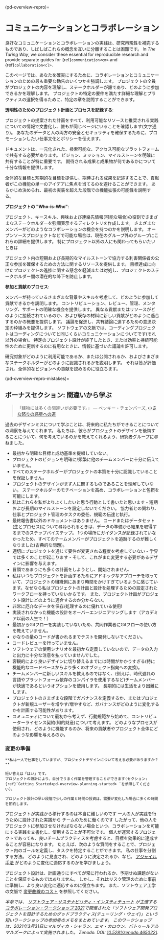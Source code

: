 (pd-overview-repro)=
# コミュニケーションとコラボレーション

良好なコミュニケーションとコラボレーションの実践は、研究再現性を補完するものであり、しばしばこれらの概念を互いに分離することは困難です。 In _The Turing Way_, we consider these essential for reproducible research and provide separate guides for {ref}`communication<cm>` and {ref}`collaboration<cl>`.

このページでは、あなたを確実にするために、コラボレーションとコミュニケーションのための最も重要な勧告のいくつかを強調します。 プロジェクトの全員がプロジェクトの内容を理解し、ステークホルダーが誰であり、どのように参加できるかを理解します。 プロジェクトの特定の要件を満たす詳細な理解とプラクティスの選択を得るために、特定の章を訪問することができます。

**透明性のためのプロジェクト計画とプロセスを記録する**:

プロジェクトの提案された計画をすべて、利用可能なリソースと推奨される実践についての情報で文書化し、誰もが同じページにいることを確認します(文字通り)。 あなたのデータと人の両方の安全とセキュリティを確保するために、プロモーションしたい仕事文化とポリシーを伝えます。

ドキュメントは、一元化された、検索可能な、アクセス可能なプラットフォームで共有する必要があります。 ビジョン、ミッション、マイルストーンを明確に共有することが特に重要です。 期待される成果と成果物が何であるかについて十分な情報を提供します。

全体的な目標と短期的な目標を提供し、期待される成果を記述することで、貢献者がこの機能の単一のアイデアに焦点を当てるのを避けることができます。 あらかじめ決められ、最初の実装を超えた段階での機能拡張の可能性を説明する。

**プロジェクトの "Who-is-Who"**:

プロジェクト、キースキル、興味および連絡先情報(可能な場合)の役割でさまざまなステークホルダーを強調表示するディレクトリを作成します。 さまざまなメンバーがどのようなコラボレーションの機会を持つのかを説明します。 オープンソースプロジェクトなどで可能な場合は、現在のグループ外のグループにこれらの詳細を提供します。 特にプロジェクト以外の人にも関わってもらいたいときは

プロジェクト内の短期および長期的なマイルストーンで協力する利害関係者の公正な参加を確保するための方法に関するリソースを提供します。 目標達成に向けたプロジェクトの進捗に関する懸念を軽減または対処し、プロジェクトのステークホルダー間の潜在的な降下を防止します。

**参加と貢献のプロセス**:

メンバーが持っているさまざまな背景やスキルを考慮して、どのように参加して貢献できるかを説明します。 コントリビューション、レビュー、管理、メンタリング、サポートの明確な機会を提供します。 異なる貢献またはリソースがどのように接続されているのか、および既存の材料に新しい貢献がどのように適合するのかの概要を提供します。 議論を促進し、共有結論に達するための意思決定の枠組みを提供します。 ソフトウェアの文脈では、コーディングプロジェクトはコーディングについてと同じくらいコミュニケーションについてです(それ以外の場合)。 特定のプロジェクト設計が終了したとき、または効率と持続可能性のために更新するのに有用なときに、情報に基づいた議論を許可します。

研究対象がどのように利用可能であるか、または公開されるか、およびさまざまなステークホルダーがどのように認識されるかを説明します。 それは皆が評価され、全体的なビジョンへの貢献を認めるのに役立ちます。


<!--
(pd-overview-repro-turingway)=
## _The Turing Way_ Chapter for Communication and Collaboration

We recommend reading the following chapters to understand effective communication and collaboration for project design.

### Basic Requirements
- {ref}`<>`
- {ref}`<>`
- {ref}`<>`

### Advanced Requirements
- {ref}`<>`
- {ref}`<>`
-->

(pd-overview-repro-mistakes)=
## ボーナスセクション: 間違いから学ぶ

> 「建物には多くの間違いが必要です。」 ― ベッキー・チェンバーズ, [小さな怒りの惑星への道](https://www.goodreads.com/work/quotes/42270825)

過去のデザインミスについて学ぶことは、将来的に私たちができることについての洞察を与えてくれます。 私たちは、彼らがプロジェクトのデザインを後悔することについて、何を考えているのかを教えてくれるよう、研究者グループに尋ねました。

- 最初から明確な目標と成功基準を提唱していない。
- プロジェクトのビジョンを明確に/頻繁に他のチームメンバーに十分に伝えていません。
- すべてのステークホルダーがプロジェクトの本質を十分に認識していることを保証しません。
- プロジェクトのデザインがまず人に関するものであることを理解していない。 ステークホルダーのモチベーションを高め、コラボレーションと包摂を可能にします。
- 私はこれらを私がよりよくしたいと思う行動として書いたと思います - 短期および長期のマイルストーンを設定しないでください。 協力者との関わり、仕事とプロジェクト管理のタスクの委任、規範の伝達と執行。
- 最終報告書以外のドキュメントはありません。 コードまたはデータセット(生とプロセス)について尋ねられるときは、データの準備から結果を取得するまでのステップバイステップ。 1つの場所にガイダンスが記録されていなかったため、すべてのチームメンバーがプロジェクトを追跡するのが難しくなりました(古典的な問題)。
- 適切にプロジェクトを通じて要件が変更される程度を考慮していない - 学界では多くのことが起こります - そして、これがまた変更する必要があるデザインに影響を与えます。
- 冒頭であまりにも多くの計画をしようとし、開始されません.
- 私はいつもプロジェクトを計画するためにアドホックなアプローチを取っていて、プロジェクトの組織側にあまり時間をかけすぎているように感じています。なぜなら私はプロジェクトの計画と設計を処理するための設定されたワークフローを持っていないからです。 また、プロジェクト計画がプロジェクト設計にどのように適合するのか分からない。
- 非常に厄介なデータを保存/処理するのに優れている使用!
- 実装されなかった機能の設計をオーバーエンジニアリングします（アカデミア以前の人生で！）
- 最初からGitフローを実装していないため、共同作業者にGitフローの使い方を教えていません。
- かなりの量のコードが書かれるまでテストを開発しないでください。
- コードレビューを行っていません。
- ソフトウェアの使用シナリオを最初から定義していないので、データの入力と出力に十分な注意を払っていませんでした。
- 客観的により良いデザインに切り替えるまでには時間がかかりすぎる(特に機能的なコードベースからより多くのオブジェクト指向への変換)。
- チームメンバーに新しいスキルを教えるのではなく、(例えば、時代遅れの言語やプラットフォーム依存のコンパイラを使用するなど)チームメンバーが快適であるというオプションを使用します。 長期的には生活をより困難にします。
- プロジェクトのさまざまな段階でガバナンスを定義するか、またはプロジェクトが新規ユーザーを増やす/増やすなど、ガバナンスがどのように変化するかを計画する可能性があります。
- コミュニティについて最初から考えず、行動規範から始めて、コントリビューターライセンス契約(知的財産)について考えます。 どのようなプロセスが使用され、どのように機能するのか、将来の貢献者やプロジェクト全体にどのような影響を与えるのか。

### 変更の準備

```{note}
**私は一人で仕事をしていますが、プロジェクトデザインについて考える必要がありますか？**

短い答えは「はい」です。
プロジェクトの設計により、自分でうまく作業を管理することができます(セクション: {ref}`Getting Started<pd-overview-planning-started> `を参照してください)。

プロジェクト設計の早い段階で少しの作業と時間の投資は、需要が変化した場合に多くの時間を節約します。
```

プロジェクトが実践から移行するのは本当に難しいのです 一人の人が実践を行うために設計された実践から チームのために働くのです したがって、他の人をプロジェクトに参加させなければならない場合といつ、コラボレーションを可能にする実践を文書化し、使用することが不可欠です。 個人が運営するプロジェクトであっても、良いチームプラクティスを考慮すると、目標を効果的に達成することが容易になります。 たとえば、次のような質問をすることで、プロジェクト内のゴールを定義し、タスクを特定することができます。 私の仕事を分割する方法。 どのように見直され、どのように決定されるか、など。 [アジャイル手法](http://www.agilenutshell.com/) がどのように変化に適応するのかを学びましょう。

プロジェクト設計は、計画通りにすべてが常に行われるか、予期せぬ課題がないことを保証するものではありません。 しかし、それはリスク管理のために事前に準備し、より良い変化に適応するのに役立ちます。 また、ソフトウェア工学の文脈で [変更曲線のコスト](http://www.agilemodeling.com/essays/costOfChange.htm) を参照してください。

_本章では、 [ソフトウェア・サステナビリティ・インスティテュート](https://www.software.ac.uk/cw21)  が主催する [コラボレーション・ワークショップ 2021](https://www.software.ac.uk)で開催された「ソフトウェア開発プロジェクトを設計するためのグッドプラクティス(チューリング・ウェイ)」という短いワークショップの参加者のメモをまとめています。 このワークショップは、2021年3月31日にマルヴィカ・シャラン、エマ・カロウン、バトゥールアルマルズークによって実施されました。 Zenodo. DOI: [10.5281/zenodo.4650221](https://doi.org/10.5281/zenodo.4650221)._

